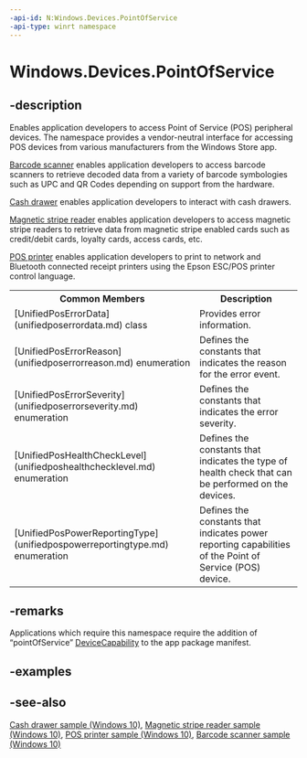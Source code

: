 ```yaml
---
-api-id: N:Windows.Devices.PointOfService
-api-type: winrt namespace
---
```


# Windows.Devices.PointOfService

## -description
Enables application developers to access Point of Service (POS) peripheral devices. The namespace provides a vendor-neutral interface for accessing POS devices from various manufacturers from the Windows Store app.

[Barcode scanner](barcodescanner.md) enables application developers to access barcode scanners to retrieve decoded data from a variety of barcode symbologies such as UPC and QR Codes depending on support from the hardware.

[Cash drawer](cashdrawer.md) enables application developers to interact with cash drawers.

[Magnetic stripe reader](magneticstripereader.md) enables application developers to access magnetic stripe readers to retrieve data from magnetic stripe enabled cards such as credit/debit cards, loyalty cards, access cards, etc.

[POS printer](posprinter.md) enables application developers to print to network and Bluetooth connected receipt printers using the Epson ESC/POS printer control language.

<table>
   <tr><th>Common Members</th><th>Description</th></tr>
   <tr><td>[UnifiedPosErrorData](unifiedposerrordata.md) class</td><td>Provides error information.</td></tr>
   <tr><td>[UnifiedPosErrorReason](unifiedposerrorreason.md) enumeration</td><td>Defines the constants that indicates the reason for the error event.</td></tr>
   <tr><td>[UnifiedPosErrorSeverity](unifiedposerrorseverity.md) enumeration</td><td>Defines the constants that indicates the error severity.</td></tr>
   <tr><td>[UnifiedPosHealthCheckLevel](unifiedposhealthchecklevel.md) enumeration</td><td>Defines the constants that indicates the type of health check that can be performed on the devices.</td></tr>
   <tr><td>[UnifiedPosPowerReportingType](unifiedpospowerreportingtype.md) enumeration</td><td>Defines the constants that indicates power reporting capabilities of the Point of Service (POS) device.</td></tr>
</table>

## -remarks
Applications which require this namespace require the addition of “pointOfService” [DeviceCapability](XREF:TODO:appxmanifestschema.element_devicecapability) to the app package manifest.

## -examples

## -see-also
[Cash drawer sample (Windows 10)](http://go.microsoft.com/fwlink/p/?LinkId=620015), [Magnetic stripe reader sample (Windows 10)](http://go.microsoft.com/fwlink/p/?LinkId=620017), [POS printer sample (Windows 10)](http://go.microsoft.com/fwlink/p/?LinkId=620018), [Barcode scanner sample (Windows 10)](http://go.microsoft.com/fwlink/p/?LinkId=620014)